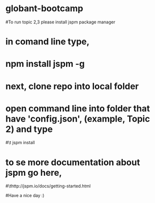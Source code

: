 # globant-bootcamp


#To run topic 2,3 please install jspm package manager
# in comand line type, 
# npm install jspm -g
# next, clone repo into local folder
# open command line into folder that have 'config.json', (example, Topic 2) and type
#\t jspm install
#
# to se more documentation about jspm go here,
#\thttp://jspm.io/docs/getting-started.html
  
#Have a nice day :)
